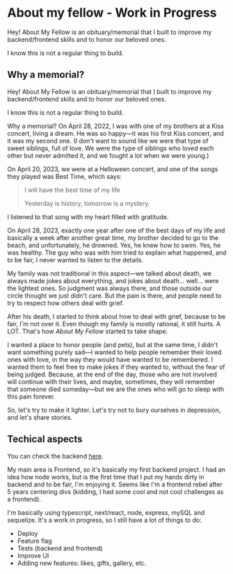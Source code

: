 # About my fellow - Work in Progress

Hey! About My Fellow is an obituary/memorial that I built to improve my backend/frontend skills and to honor our beloved ones.

I know this is not a regular thing to build.

## Why a memorial?

Hey! About My Fellow is an obituary/memorial that I built to improve my backend/frontend skills and to honor our beloved ones.

I know this is not a regular thing to build.

Why a memorial?
On April 28, 2022, I was with one of my brothers at a Kiss concert, living a dream. He was so happy—it was his first Kiss concert, and it was my second one. (I don't want to sound like we were that type of sweet siblings, full of love. We were the type of siblings who loved each other but never admitted it, and we fought a lot when we were young.)

On April 20, 2023, we were at a Helloween concert, and one of the songs they played was Best Time, which says:

>I will have the best time of my life
>
>Yesterday is history, tomorrow is a mystery.

I listened to that song with my heart filled with gratitude.

On April 28, 2023, exactly one year after one of the best days of my life and basically a week after another great time, my brother decided to go to the beach, and unfortunately, he drowned. Yes, he knew how to swim. Yes, he was healthy. The guy who was with him tried to explain what happened, and to be fair, I never wanted to listen to the details.

My family was not traditional in this aspect—we talked about death, we always made jokes about everything, and jokes about death... well... were the lightest ones. So judgment was always there, and those outside our circle thought we just didn't care. But the pain is there, and people need to try to respect how others deal with grief.

After his death, I started to think about how to deal with grief, because to be fair, I'm not over it. Even though my family is mostly rational, it still hurts. A LOT.
That's how _About My Fellow_ started to take shape.

I wanted a place to honor people (and pets), but at the same time, I didn't want something purely sad—I wanted to help people remember their loved ones with love, in the way they would have wanted to be remembered. I wanted them to feel free to make jokes if they wanted to, without the fear of being judged. Because, at the end of the day, those who are not involved will continue with their lives, and maybe, sometimes, they will remember that someone died someday—but we are the ones who will go to sleep with this pain forever.

So, let's try to make it lighter. Let's try not to bury ourselves in depression, and let's share stories.

## Techical aspects

You can check the backend [here](https://github.com/leticiabora/obituary-backend).

My main area is Frontend, so it's basically my first backend project. I had an idea how node works, but is the first time that I put my hands dirty in backend and to be fair, I'm enjoying it. Seems like I'm a frontend rebel after 5 years centering divs (kidding, I had some cool and not cool challenges as a frontend).

I'm basically using typescript, next/react, node, express, mySQL and sequelize. It's a work in progress, so I still have a lot of things to do:

- Deploy
- Feature flag
- Tests (backend and frontend)
- Improve UI
- Adding new features: likes, gifts, gallery, etc.